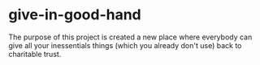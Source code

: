 # give-in-good-hand
The purpose of this project is created a new place where everybody can give all your inessentials things (which you already don't use) back to charitable trust.
